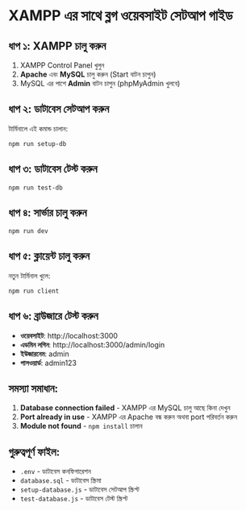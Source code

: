 # XAMPP এর সাথে ব্লগ ওয়েবসাইট সেটআপ গাইড

## ধাপ ১: XAMPP চালু করুন

1. XAMPP Control Panel খুলুন
2. **Apache** এবং **MySQL** চালু করুন (Start বাটন চাপুন)
3. MySQL এর পাশে **Admin** বাটন চাপুন (phpMyAdmin খুলবে)

## ধাপ ২: ডাটাবেস সেটআপ করুন

টার্মিনালে এই কমান্ড চালান:

```bash
npm run setup-db
```

## ধাপ ৩: ডাটাবেস টেস্ট করুন

```bash
npm run test-db
```

## ধাপ ৪: সার্ভার চালু করুন

```bash
npm run dev
```

## ধাপ ৫: ক্লায়েন্ট চালু করুন

নতুন টার্মিনাল খুলে:

```bash
npm run client
```

## ধাপ ৬: ব্রাউজারে টেস্ট করুন

- **ওয়েবসাইট**: http://localhost:3000
- **এডমিন লগিন**: http://localhost:3000/admin/login
- **ইউজারনেম**: admin
- **পাসওয়ার্ড**: admin123

## সমস্যা সমাধান:

1. **Database connection failed** - XAMPP এর MySQL চালু আছে কিনা দেখুন
2. **Port already in use** - XAMPP এর Apache বন্ধ করুন অথবা port পরিবর্তন করুন
3. **Module not found** - `npm install` চালান

## গুরুত্বপূর্ণ ফাইল:

- `.env` - ডাটাবেস কনফিগারেশন
- `database.sql` - ডাটাবেস স্ক্রিমা
- `setup-database.js` - ডাটাবেস সেটআপ স্ক্রিপ্ট
- `test-database.js` - ডাটাবেস টেস্ট স্ক্রিপ্ট
